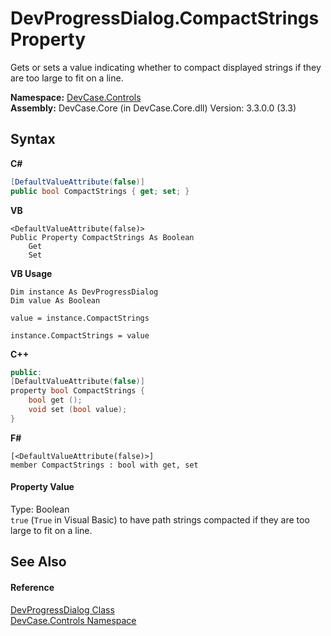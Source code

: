# DevProgressDialog.CompactStrings Property 
 

Gets or sets a value indicating whether to compact displayed strings if they are too large to fit on a line.

**Namespace:**&nbsp;<a href="N_DevCase_Controls">DevCase.Controls</a><br />**Assembly:**&nbsp;DevCase.Core (in DevCase.Core.dll) Version: 3.3.0.0 (3.3)

## Syntax

**C#**<br />
``` C#
[DefaultValueAttribute(false)]
public bool CompactStrings { get; set; }
```

**VB**<br />
``` VB
<DefaultValueAttribute(false)>
Public Property CompactStrings As Boolean
	Get
	Set
```

**VB Usage**<br />
``` VB Usage
Dim instance As DevProgressDialog
Dim value As Boolean

value = instance.CompactStrings

instance.CompactStrings = value
```

**C++**<br />
``` C++
public:
[DefaultValueAttribute(false)]
property bool CompactStrings {
	bool get ();
	void set (bool value);
}
```

**F#**<br />
``` F#
[<DefaultValueAttribute(false)>]
member CompactStrings : bool with get, set

```


#### Property Value
Type: Boolean<br />`true` (`True` in Visual Basic) to have path strings compacted if they are too large to fit on a line.

## See Also


#### Reference
<a href="T_DevCase_Controls_DevProgressDialog">DevProgressDialog Class</a><br /><a href="N_DevCase_Controls">DevCase.Controls Namespace</a><br />